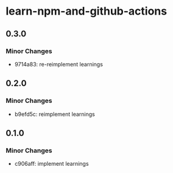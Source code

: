 # learn-npm-and-github-actions

## 0.3.0

### Minor Changes

- 9714a83: re-reimplement learnings

## 0.2.0

### Minor Changes

- b9efd5c: reimplement learnings

## 0.1.0

### Minor Changes

- c906aff: implement learnings
